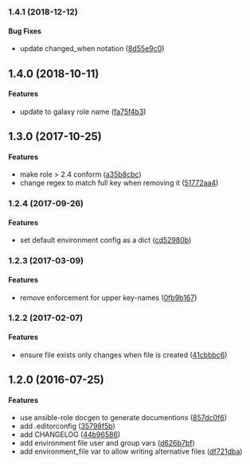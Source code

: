 <a name="1.4.1"></a>
### 1.4.1 (2018-12-12)


#### Bug Fixes

*   update changed_when notation ([8d55e9c0](https://github.com/weareinteractive/ansible-environment/commit/8d55e9c0420c92ed51f69a8a9e0162f3274bf53b))



<a name="1.4.0"></a>
## 1.4.0 (2018-10-11)


#### Features

*   update to galaxy role name ([fa75f4b3](https://github.com/weareinteractive/ansible-environment/commit/fa75f4b31ea102b32ea558f3495e653c1363a203))



<a name="1.3.0"></a>
## 1.3.0 (2017-10-25)


#### Features

*   make role > 2.4 conform ([a35b8cbc](https://github.com/weareinteractive/ansible-environment/commit/a35b8cbc222fccf6b59753a6892b06c228a4d66a))
*   change regex to match full key when removing it ([51772aa4](https://github.com/weareinteractive/ansible-environment/commit/51772aa4394ffb72965859cf4ebcc33741a8a64e))



<a name="1.2.4"></a>
### 1.2.4 (2017-09-26)


#### Features

*   set default environment config as a dict ([cd52980b](https://github.com/weareinteractive/ansible-environment/commit/cd52980b9ad9576d891f2af417f98fa305c48f48))



<a name="1.2.3"></a>
### 1.2.3 (2017-03-09)


#### Features

*   remove enforcement for upper key-names ([0fb9b167](https://github.com/weareinteractive/ansible-environment/commit/0fb9b16797f9c47ced17ebe4cadd8f2d59fddd3d))



<a name="1.2.2"></a>
### 1.2.2 (2017-02-07)


#### Features

*   ensure file exists only changes when file is created ([41cbbbc6](https://github.com/weareinteractive/ansible-environment/commit/41cbbbc626a702574d25da3cc07b24feed36d00e))



<a name="1.2.0"></a>
## 1.2.0 (2016-07-25)


#### Features

*   use ansible-role docgen to generate documentions ([857dc0f6](https://github.com/weareinteractive/ansible-environment/commit/857dc0f68c89a86bef35b407f73ca775afa77cce))
*   add .editorconfig ([35798f5b](https://github.com/weareinteractive/ansible-environment/commit/35798f5bfc49ace1f9fdbfee5013725665a8c282))
*   add CHANGELOG ([44b96586](https://github.com/weareinteractive/ansible-environment/commit/44b96586ecf38c20faf19f3466b0e5a0a690f0db))
*   add environment file user and group vars ([d626b7bf](https://github.com/weareinteractive/ansible-environment/commit/d626b7bfaf515bfe123f2d6d66207d0af1bb498e))
*   add environment_file var to allow writing alternative files ([df721dba](https://github.com/weareinteractive/ansible-environment/commit/df721dbab4511da678f05eba9a18fda2088a405a))



